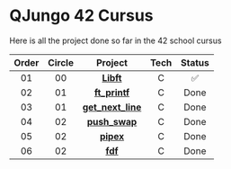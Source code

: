 # QJungo 42 Cursus
Here is all the project done so far in the 42 school cursus

| Order | Circle |                                          Project                                          | Tech | Status |
|:-----:|:------:|:-----------------------------------------------------------------------------------------:|:----:|:------:|
|  01   |   00   |                   [**Libft**](https://github.com/QJungo-42Cursus/libft)                   |  C   |   ✅    |
|  02   |   01   |               [**ft_printf**](https://github.com/QJungo-42Cursus/ft_printf)               |  C   |  Done  |
|  03   |   01   | [**get_next_line**](https://github.com/QJungo-42Cursus/libft/blob/master/get_next_line.c) |  C   |  Done  |
|  04   |   02   |               [**push_swap**](https://github.com/QJungo-42Cursus/push_swap)               |  C   |  Done  |
|  05   |   02   |                   [**pipex**](https://github.com/QJungo-42Cursus/pipex)                   |  C   |  Done  |
|  06   |   02   |                     [**fdf**](https://github.com/QJungo-42Cursus/fdf)                     |  C   |  Done  |
